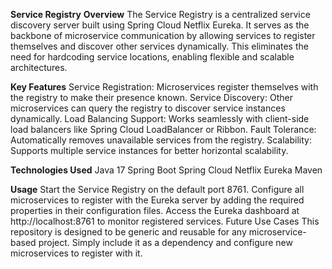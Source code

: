 **Service Registry**
**Overview**
The Service Registry is a centralized service discovery server built using Spring Cloud Netflix Eureka. It serves as the backbone of microservice communication by allowing services to register themselves and discover other services dynamically. This eliminates the need for hardcoding service locations, enabling flexible and scalable architectures.

**Key Features**
Service Registration: Microservices register themselves with the registry to make their presence known.
Service Discovery: Other microservices can query the registry to discover service instances dynamically.
Load Balancing Support: Works seamlessly with client-side load balancers like Spring Cloud LoadBalancer or Ribbon.
Fault Tolerance: Automatically removes unavailable services from the registry.
Scalability: Supports multiple service instances for better horizontal scalability.

**Technologies Used**
Java 17
Spring Boot
Spring Cloud Netflix Eureka
Maven

**Usage**
Start the Service Registry on the default port 8761.
Configure all microservices to register with the Eureka server by adding the required properties in their configuration files.
Access the Eureka dashboard at http://localhost:8761 to monitor registered services.
Future Use Cases
This repository is designed to be generic and reusable for any microservice-based project. Simply include it as a dependency and configure new microservices to register with it.


